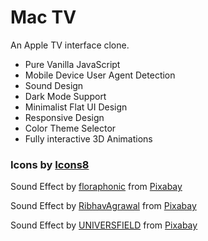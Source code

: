 # Mac TV
 An Apple TV interface clone.
 
<ul>
 <li>Pure Vanilla JavaScript</li>
 <li>Mobile Device User Agent Detection</li>
 <li>Sound Design</li>
 <li>Dark Mode Support</li>
 <li>Minimalist Flat UI Design</li>
 <li>Responsive Design</li>
 <li>Color Theme Selector</li>
 <li>Fully interactive 3D Animations</li>
</ul>

### Icons by <a target="_blank" href="https://icons8.com">Icons8</a>

Sound Effect by <a href="https://pixabay.com/users/floraphonic-38928062/?utm_source=link-attribution&utm_medium=referral&utm_campaign=music&utm_content=186533">floraphonic</a> from <a href="https://pixabay.com/sound-effects//?utm_source=link-attribution&utm_medium=referral&utm_campaign=music&utm_content=186533">Pixabay</a>

Sound Effect by <a href="https://pixabay.com/users/ribhavagrawal-39286533/?utm_source=link-attribution&utm_medium=referral&utm_campaign=music&utm_content=230554">RibhavAgrawal</a> from <a href="https://pixabay.com/sound-effects//?utm_source=link-attribution&utm_medium=referral&utm_campaign=music&utm_content=230554">Pixabay</a>

Sound Effect by <a href="https://pixabay.com/users/universfield-28281460/?utm_source=link-attribution&utm_medium=referral&utm_campaign=music&utm_content=229154">UNIVERSFIELD</a> from <a href="https://pixabay.com//?utm_source=link-attribution&utm_medium=referral&utm_campaign=music&utm_content=229154">Pixabay</a>
